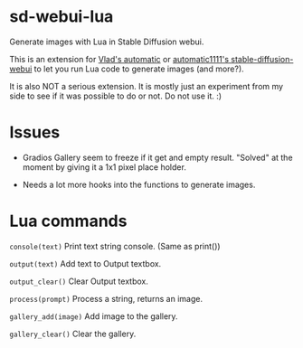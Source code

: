 # sd-webui-lua
Generate images with Lua in Stable Diffusion webui.

This is an extension for [Vlad's automatic](https://github.com/vladmandic/automatic/) or [automatic1111's stable-diffusion-webui](https://github.com/AUTOMATIC1111/stable-diffusion-webui) to let you run Lua code to generate images (and more?).

It is also NOT a serious extension. It is mostly just an experiment from my side to see if it was possible to do or not. Do not use it. :)

# Issues

* Gradios Gallery seem to freeze if it get and empty result. "Solved" at the moment by giving it a 1x1 pixel place holder.

* Needs a lot more hooks into the functions to generate images.

# Lua commands

`console(text)` Print text string console. (Same as print()) 

`output(text)` Add text to Output textbox.

`output_clear()` Clear Output textbox.

`process(prompt)` Process a string, returns an image.

`gallery_add(image)` Add image to the gallery.

`gallery_clear()` Clear the gallery.

